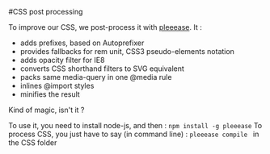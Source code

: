 #CSS post processing

To improve our CSS, we post-process it with [pleeease](http://pleeease.io/).
It :
* adds prefixes, based on Autoprefixer
* provides fallbacks for rem unit, CSS3 pseudo-elements notation
* adds opacity filter for IE8
* converts CSS shorthand filters to SVG equivalent
* packs same media-query in one @media rule
* inlines @import styles
* minifies the result

Kind of magic, isn't it ?

To use it, you need to install node-js, and then  : ```npm install -g pleeease```
To process CSS, you just have to say (in command line) : ```pleeease compile ``` in the CSS folder
